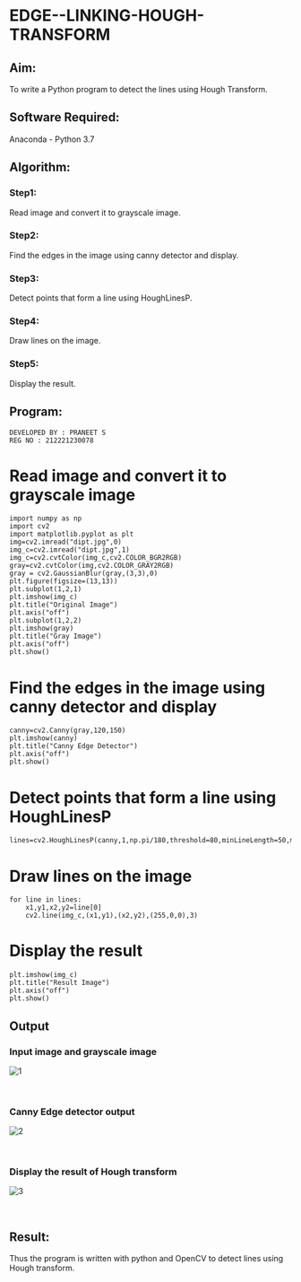 # EDGE--LINKING-HOUGH-TRANSFORM
## Aim:
To write a Python program to detect the lines using Hough Transform.

## Software Required:
Anaconda - Python 3.7

## Algorithm:
### Step1:
Read image and convert it to grayscale image.
<br>

### Step2:
Find the edges in the image using canny detector and display.
<br>

### Step3:
Detect points that form a line using HoughLinesP.
<br>

### Step4:
Draw lines on the image.
<br>

### Step5:
Display the result.
<br>


## Program:
```
DEVELOPED BY : PRANEET S
REG NO : 212221230078
```


# Read image and convert it to grayscale image
```
import numpy as np
import cv2
import matplotlib.pyplot as plt
img=cv2.imread("dipt.jpg",0)
img_c=cv2.imread("dipt.jpg",1)
img_c=cv2.cvtColor(img_c,cv2.COLOR_BGR2RGB)
gray=cv2.cvtColor(img,cv2.COLOR_GRAY2RGB)
gray = cv2.GaussianBlur(gray,(3,3),0)
plt.figure(figsize=(13,13))
plt.subplot(1,2,1)
plt.imshow(img_c)
plt.title("Original Image")
plt.axis("off")
plt.subplot(1,2,2)
plt.imshow(gray)
plt.title("Gray Image")
plt.axis("off")
plt.show()
```



# Find the edges in the image using canny detector and display
```
canny=cv2.Canny(gray,120,150)
plt.imshow(canny)
plt.title("Canny Edge Detector")
plt.axis("off")
plt.show()
```



# Detect points that form a line using HoughLinesP
```
lines=cv2.HoughLinesP(canny,1,np.pi/180,threshold=80,minLineLength=50,maxLineGap=250)
```



# Draw lines on the image
```
for line in lines:
    x1,y1,x2,y2=line[0]
    cv2.line(img_c,(x1,y1),(x2,y2),(255,0,0),3)
```



# Display the result
```
plt.imshow(img_c)
plt.title("Result Image")
plt.axis("off")
plt.show()
```





## Output

### Input image and grayscale image

![1](https://github.com/gururamu08/EDGE--LINKING-HOUGH-TRANSFORM/assets/118707009/b13661c4-2c81-49ad-9868-fc5982733657)


<br>

### Canny Edge detector output

![2](https://github.com/gururamu08/EDGE--LINKING-HOUGH-TRANSFORM/assets/118707009/bb4cb29e-618c-4cf5-85ec-299fe3f5eb9c)


<br>


### Display the result of Hough transform

![3](https://github.com/gururamu08/EDGE--LINKING-HOUGH-TRANSFORM/assets/118707009/980fcfd0-9b6e-4500-8cba-3d27659f1a1f)


<br>



## Result:
Thus the program is written with python and OpenCV to detect lines using Hough transform. 

